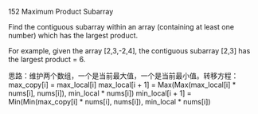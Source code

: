 152 Maximum Product Subarray

Find the contiguous subarray within an array (containing at least one number) which has the largest product.

For example, given the array [2,3,-2,4],
the contiguous subarray [2,3] has the largest product = 6. 

思路：维护两个数组，一个是当前最大值，一个是当前最小值。转移方程：
max_copy[i] = max_local[i]
max_local[i + 1] = Max(Max(max_local[i] * nums[i], nums[i]),  min_local * nums[i])
min_local[i + 1] = Min(Min(max_copy[i] * nums[i], nums[i]),  min_local * nums[i])